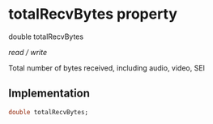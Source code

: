 


# totalRecvBytes property







double totalRecvBytes
  
_<span class="feature">read / write</span>_



<p>Total number of bytes received, including audio, video, SEI</p>



## Implementation

```dart
double totalRecvBytes;
```







